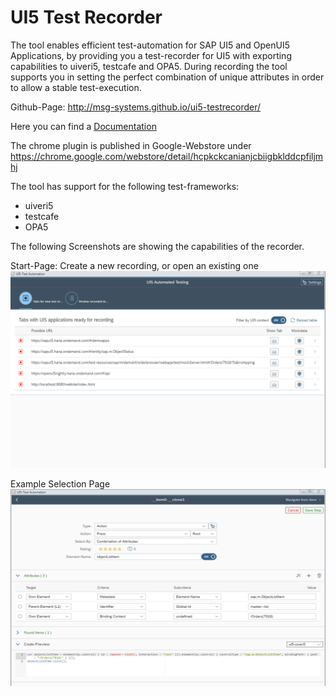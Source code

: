 # UI5 Test Recorder

The tool enables efficient test-automation for SAP UI5 and OpenUI5 Applications, by providing you a test-recorder for UI5 with exporting capabilities to uiveri5, testcafe and OPA5.
During recording the tool supports you in setting the perfect combination of unique attributes in order to allow a stable test-execution.

Github-Page: http://msg-systems.github.io/ui5-testrecorder/

Here you can find a [Documentation](https://github.com/msg-systems/ui5-testrecorder/blob/master/docs/documentation.md)

The chrome plugin is published in Google-Webstore under https://chrome.google.com/webstore/detail/hcpkckcanianjcbiigbklddcpfiljmhj 

The tool has support for the following test-frameworks:
- uiveri5
- testcafe
- OPA5

The following Screenshots are showing the capabilities of the recorder.

Start-Page: Create a new recording, or open an existing one
![alt text](bilder/overview_page.png)

Example Selection Page
![alt text](bilder/detail_page_1.png)
